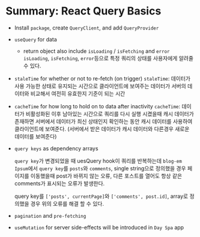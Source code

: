 # Summary: React Query Basics

- Install `package`, create `QueryClient`, and add `QueryProvider`

- `useQuery` for data

  - return object also include `isLoading` / `isFetching` and `error`
    `isLoading`, `isFetching`, `error`등으로 특정 쿼리의 상태를 사용자에게 알려줄 수 있다.

- `staleTime` for whether or not to re-fetch (on trigger)
  `staleTime`: 데이터가 사용 가능한 상태로 유지되는 시간으로 클라이언트에 보여주는 데이터가 서버의 데이터와 비교해서 여전히 유효한지 기준이 되는 시간

- `cacheTime` for how long to hold on to data after inactivity
  `cacheTime`: 데이터가 비활성화된 이후 남아있는 시간으로 쿼리를 다시 실행 시켰을때 캐시 데이터가 존재하면 서버에서 데이터가 최신 상태인지 확인하는 동안 캐시 데이터를 사용하여 클라이언트에 보여준다. (서버에서 받은 데이터가 캐시 데이터와 다른경우 새로운 데이터를 보여준다)

- `query keys` as dependency arrays

  `query key`가 변경되었을 때 uesQuery hook이 쿼리를 반복하는데 `blog-em Ipsum`에서 `query key`를 `posts`와 `comments`, single string으로 정의했을 경우 페이지를 이동했을때 post가 바뀌지 않는 오류, 다른 포스트를 열어도 항상 같은 comments가 표시되는 오류가 발생한다.

  query key를 `['posts', currentPage]`와 `['comments', post.id]`, array로 정의했을 경우 위의 오류를 해결 할 수 있다.

- `pagination` and `pre-fetching`

- `useMutation` for server side-effects will be introduced in `Day Spa` app
